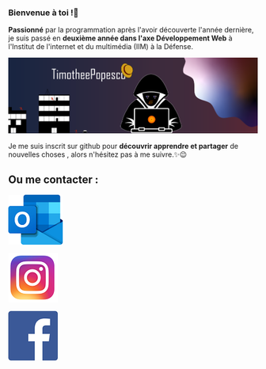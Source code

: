 ### Bienvenue à toi !👋

__Passionné__ par la programmation après l'avoir découverte l'année dernière, je suis passé en __deuxième année dans l'axe Développement Web__ à l'Institut de l'internet et du multimédia (IIM) à la Défense.

![](https://github.com/TimotheePopesco/TimotheePopesco/blob/main/bannieregit.png)

Je me suis inscrit sur github pour __découvrir apprendre et partager__ de nouvelles choses , alors n'hésitez pas à me suivre.✨😉

## Ou me contacter :

[![](https://github.com/TimotheePopesco/TimotheePopesco/blob/main/Outlook.png )](https://outlook.office365.com/mail/inbox)


[![](https://github.com/TimotheePopesco/TimotheePopesco/blob/main/Instagram.png)](https://www.instagram.com/timpo_78/)


[![](https://github.com/TimotheePopesco/TimotheePopesco/blob/main/Facebook.png)](https://www.facebook.com/timothee.popesco.3)
